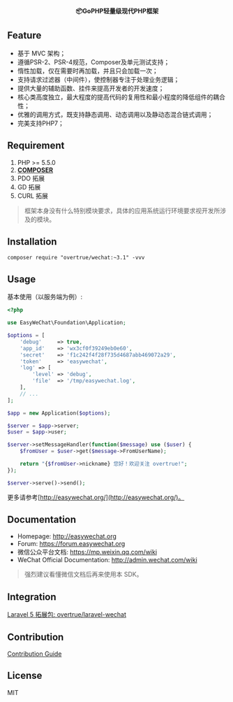 <p align="center">
    <b>📦GoPHP轻量级现代PHP框架</b>
</p>

## Feature

 - 基于 MVC 架构；
 - 遵循PSR-2、PSR-4规范，Composer及单元测试支持；
 - 惰性加载，仅在需要时再加载，并且只会加载一次；
 - 支持请求过滤器（中间件），使控制器专注于处理业务逻辑；
 - 提供大量的辅助函数、挂件来提高开发者的开发速度；
 - 核心类高度独立，最大程度的提高代码的复用性和最小程度的降低组件的耦合性；
 - 优雅的调用方式，既支持静态调用、动态调用以及静动态混合链式调用；
 - 完美支持PHP7；

## Requirement

1. PHP >= 5.5.0
2. **[COMPOSER](https://getcomposer.org/)**
3. PDO 拓展
4. GD 拓展
5. CURL 拓展
> 框架本身没有什么特别模块要求，具体的应用系统运行环境要求视开发所涉及的模块。

## Installation

```shell
composer require "overtrue/wechat:~3.1" -vvv
```

## Usage

基本使用（以服务端为例）:

```php
<?php

use EasyWeChat\Foundation\Application;

$options = [
    'debug'     => true,
    'app_id'    => 'wx3cf0f39249eb0e60',
    'secret'    => 'f1c242f4f28f735d4687abb469072a29',
    'token'     => 'easywechat',
    'log' => [
        'level' => 'debug',
        'file'  => '/tmp/easywechat.log',
    ],
    // ...
];

$app = new Application($options);

$server = $app->server;
$user = $app->user;

$server->setMessageHandler(function($message) use ($user) {
    $fromUser = $user->get($message->FromUserName);

    return "{$fromUser->nickname} 您好！欢迎关注 overtrue!";
});

$server->serve()->send();
```

更多请参考[http://easywechat.org/](http://easywechat.org/)。

## Documentation

- Homepage: http://easywechat.org
- Forum: https://forum.easywechat.org
- 微信公众平台文档: https://mp.weixin.qq.com/wiki
- WeChat Official Documentation: http://admin.wechat.com/wiki

> 强烈建议看懂微信文档后再来使用本 SDK。

## Integration

[Laravel 5 拓展包: overtrue/laravel-wechat](https://github.com/overtrue/laravel-wechat)

## Contribution

[Contribution Guide](.github/CONTRIBUTING.md)

## License

MIT
